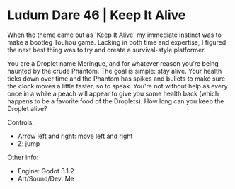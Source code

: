 # Ludum Dare 46 | Keep It Alive
When the theme came out as 'Keep It Alive' my immediate instinct was to make a bootleg Touhou game. Lacking in both time and expertise, I figured the next best thing was to try and create a survival-style platformer.

You are a Droplet name Meringue, and for whatever reason you're being haunted by the crude Phantom. The goal is simple: stay alive. Your health ticks down over time and the Phantom has spikes and bullets to make sure the clock moves a little faster, so to speak. You're not without help as every once in a while a peach will appear to give you some health back (which happens to be a favorite food of the Droplets). How long can you keep the Droplet alive?

Controls:
- Arrow left and right: move left and right
- Z: jump

Other info:
- Engine: Godot 3.1.2
- Art/Sound/Dev: Me
